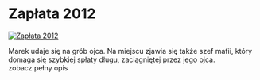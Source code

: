 Zapłata 2012 
=============
[![Zapłata 2012 ](http://vidos.pl/images/player.gif)](http://vidos.pl/zaplata-2012)

 Marek udaje się na grób ojca. Na miejscu zjawia się także szef mafii, który domaga się szybkiej spłaty długu, zaciągniętej przez jego ojca. zobacz pełny opis

